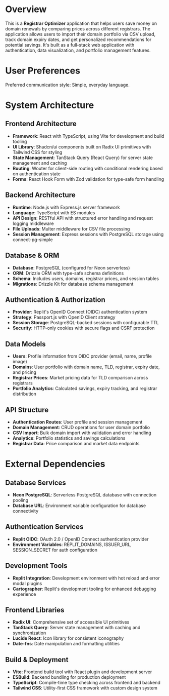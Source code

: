 # Overview

This is a **Registrar Optimizer** application that helps users save money on domain renewals by comparing prices across different registrars. The application allows users to import their domain portfolio via CSV upload, track domain expiry dates, and get personalized recommendations for potential savings. It's built as a full-stack web application with authentication, data visualization, and portfolio management features.

# User Preferences

Preferred communication style: Simple, everyday language.

# System Architecture

## Frontend Architecture
- **Framework**: React with TypeScript, using Vite for development and build tooling
- **UI Library**: Shadcn/ui components built on Radix UI primitives with Tailwind CSS for styling
- **State Management**: TanStack Query (React Query) for server state management and caching
- **Routing**: Wouter for client-side routing with conditional rendering based on authentication state
- **Forms**: React Hook Form with Zod validation for type-safe form handling

## Backend Architecture
- **Runtime**: Node.js with Express.js server framework
- **Language**: TypeScript with ES modules
- **API Design**: RESTful API with structured error handling and request logging middleware
- **File Uploads**: Multer middleware for CSV file processing
- **Session Management**: Express sessions with PostgreSQL storage using connect-pg-simple

## Database & ORM
- **Database**: PostgreSQL (configured for Neon serverless)
- **ORM**: Drizzle ORM with type-safe schema definitions
- **Schema**: Includes users, domains, registrar prices, and session tables
- **Migrations**: Drizzle Kit for database schema management

## Authentication & Authorization
- **Provider**: Replit's OpenID Connect (OIDC) authentication system
- **Strategy**: Passport.js with OpenID Client strategy
- **Session Storage**: PostgreSQL-backed sessions with configurable TTL
- **Security**: HTTP-only cookies with secure flags and CSRF protection

## Data Models
- **Users**: Profile information from OIDC provider (email, name, profile image)
- **Domains**: User portfolio with domain name, TLD, registrar, expiry date, and pricing
- **Registrar Prices**: Market pricing data for TLD comparison across registrars
- **Portfolio Analytics**: Calculated savings, expiry tracking, and registrar distribution

## API Structure
- **Authentication Routes**: User profile and session management
- **Domain Management**: CRUD operations for user domain portfolio
- **CSV Import**: Bulk domain import with validation and error handling
- **Analytics**: Portfolio statistics and savings calculations
- **Registrar Data**: Price comparison and market data endpoints

# External Dependencies

## Database Services
- **Neon PostgreSQL**: Serverless PostgreSQL database with connection pooling
- **Database URL**: Environment variable configuration for database connectivity

## Authentication Services
- **Replit OIDC**: OAuth 2.0 / OpenID Connect authentication provider
- **Environment Variables**: REPLIT_DOMAINS, ISSUER_URL, SESSION_SECRET for auth configuration

## Development Tools
- **Replit Integration**: Development environment with hot reload and error modal plugins
- **Cartographer**: Replit's development tooling for enhanced debugging experience

## Frontend Libraries
- **Radix UI**: Comprehensive set of accessible UI primitives
- **TanStack Query**: Server state management with caching and synchronization
- **Lucide React**: Icon library for consistent iconography
- **Date-fns**: Date manipulation and formatting utilities

## Build & Deployment
- **Vite**: Frontend build tool with React plugin and development server
- **ESBuild**: Backend bundling for production deployment
- **TypeScript**: Compile-time type checking across frontend and backend
- **Tailwind CSS**: Utility-first CSS framework with custom design system